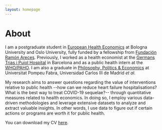 ```yaml
---
layout: homepage
---
```


# About

I am a postgraduate student in [European Health Economics](https://eu-hem.eu/) at Bologna University and Oslo University, fully funded by a fellowship from [Fundación Ramón Areces](https://www.fundacionareces.es/fundacionareces/en/). Previously, I worked as a health economist at the [Germans Trias i Pujol Hospital](https://www.hospitalgermanstrias.cat/en) in Barcelona and as a public health intern at the [WHO/PAHO](https://www.paho.org/en). I am also a graduate in [Philosophy, Politics & Economics](https://www.upf.edu/en/web/graus/grau-filosofia-politica-i-economia) at Universitat Pompeu Fabra, Universidad Carlos III de Madrid *et al.*

My research aims to answer questions regarding the value of interventions relative to public health --how can we reduce heart failure hospitalisations? What is the best way to treat COVID-19 sequelae?-- through quantitative measures related to health economics. In doing so, I employ various data-driven methodologies and leverage extensive datasets to analyze and extract valuable insights. In other words, I use data to figure out if certain actions or programs are worth it for public health.

You can download my CV [here](./assets/files/cv2023.pdf).
